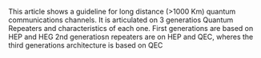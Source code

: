 This article shows a guideline for long distance (>1000 Km) quantum communications channels.
It is articulated on 3 generatios Quantum Repeaters and characteristics of each one. 
First generations are based on HEP and HEG
2nd generatiosn repeaters are on HEP and QEC, wheres the third generations architecture is based on QEC
